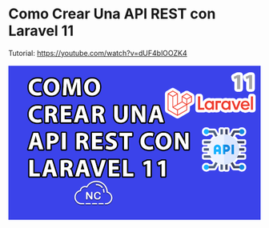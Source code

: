 # Como Crear Una API REST con Laravel 11 
Tutorial: https://youtube.com/watch?v=dUF4blOOZK4
<br><br>
![Como Usar Emojis en Una Lista HTML](https://raw.githubusercontent.com/collectivecloudperu/api-laravel-11/main/como-crear-una-api-rest-con-laravel-11.png)

